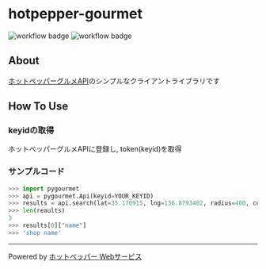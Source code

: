 # hotpepper-gourmet

![workflow badge](https://github.com/paperlefthand/hotpepper-gourmet/actions/workflows/integrate.yml/badge.svg)
![workflow badge](https://github.com/paperlefthand/hotpepper-gourmet/actions/workflows/deploy.yml/badge.svg)

## About

[ホットペッパーグルメAPI](https://webservice.recruit.co.jp/doc/hotpepper/reference.html)のシンプルなクライアントライブラリです

## How To Use

### keyidの取得

ホットペッパーグルメAPIに登録し, token(keyid)を取得

### サンプルコード

``` python
>>> import pygourmet
>>> api = pygourmet.Api(keyid=YOUR_KEYID)
>>> results = api.search(lat=35.170915, lng=136.8793482, radius=400, count=3)
>>> len(reaults)
3
>>> results[0]["name"]
>>> 'shop name'
```

___

Powered by [ホットペッパー Webサービス](http://webservice.recruit.co.jp/)
